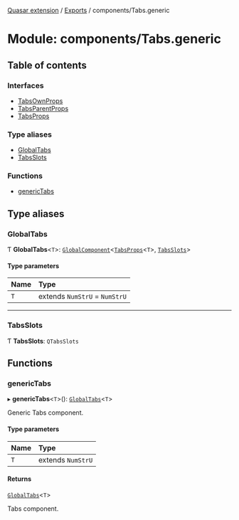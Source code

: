 [Quasar extension](../index.md) / [Exports](../modules.md) / components/Tabs.generic

# Module: components/Tabs.generic

## Table of contents

### Interfaces

- [TabsOwnProps](../interfaces/components_Tabs_generic.TabsOwnProps.md)
- [TabsParentProps](../interfaces/components_Tabs_generic.TabsParentProps.md)
- [TabsProps](../interfaces/components_Tabs_generic.TabsProps.md)

### Type aliases

- [GlobalTabs](components_Tabs_generic.md#globaltabs)
- [TabsSlots](components_Tabs_generic.md#tabsslots)

### Functions

- [genericTabs](components_Tabs_generic.md#generictabs)

## Type aliases

### GlobalTabs

Ƭ **GlobalTabs**<`T`\>: [`GlobalComponent`](../interfaces/components_api_core.GlobalComponent.md)<[`TabsProps`](../interfaces/components_Tabs_generic.TabsProps.md)<`T`\>, [`TabsSlots`](components_Tabs_generic.md#tabsslots)\>

#### Type parameters

| Name | Type |
| :------ | :------ |
| `T` | extends `NumStrU` = `NumStrU` |

___

### TabsSlots

Ƭ **TabsSlots**: `QTabsSlots`

## Functions

### genericTabs

▸ **genericTabs**<`T`\>(): [`GlobalTabs`](components_Tabs_generic.md#globaltabs)<`T`\>

Generic Tabs component.

#### Type parameters

| Name | Type |
| :------ | :------ |
| `T` | extends `NumStrU` |

#### Returns

[`GlobalTabs`](components_Tabs_generic.md#globaltabs)<`T`\>

Tabs component.
